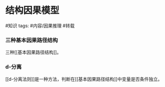 # 结构因果模型




#知识 
tags: #内容/因果推理 
#转载 


### 三种基本因果路径结构

三种[[基本因果路径结构]]。


### d-分离

[[d-分离法则]]是一种方法，判断在[[基本因果路径结构]]中变量是否条件独立。